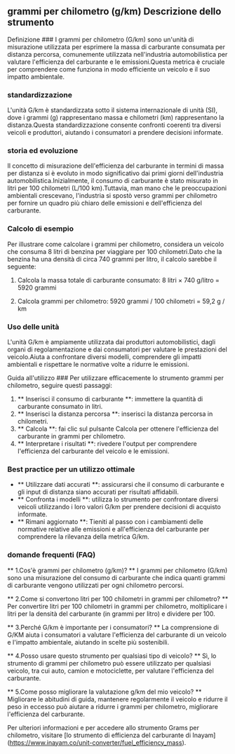 ## grammi per chilometro (g/km) Descrizione dello strumento

Definizione ###
I grammi per chilometro (G/km) sono un'unità di misurazione utilizzata per esprimere la massa di carburante consumata per distanza percorsa, comunemente utilizzata nell'industria automobilistica per valutare l'efficienza del carburante e le emissioni.Questa metrica è cruciale per comprendere come funziona in modo efficiente un veicolo e il suo impatto ambientale.

### standardizzazione
L'unità G/km è standardizzata sotto il sistema internazionale di unità (SI), dove i grammi (g) rappresentano massa e chilometri (km) rappresentano la distanza.Questa standardizzazione consente confronti coerenti tra diversi veicoli e produttori, aiutando i consumatori a prendere decisioni informate.

### storia ed evoluzione
Il concetto di misurazione dell'efficienza del carburante in termini di massa per distanza si è evoluto in modo significativo dai primi giorni dell'industria automobilistica.Inizialmente, il consumo di carburante è stato misurato in litri per 100 chilometri (L/100 km).Tuttavia, man mano che le preoccupazioni ambientali crescevano, l'industria si spostò verso grammi per chilometro per fornire un quadro più chiaro delle emissioni e dell'efficienza del carburante.

### Calcolo di esempio
Per illustrare come calcolare i grammi per chilometro, considera un veicolo che consuma 8 litri di benzina per viaggiare per 100 chilometri.Dato che la benzina ha una densità di circa 740 grammi per litro, il calcolo sarebbe il seguente:

1. Calcola la massa totale di carburante consumato:
8 litri × 740 g/litro = 5920 grammi

2. Calcola grammi per chilometro:
5920 grammi / 100 chilometri = 59,2 g / km

### Uso delle unità
L'unità G/km è ampiamente utilizzata dai produttori automobilistici, dagli organi di regolamentazione e dai consumatori per valutare le prestazioni del veicolo.Aiuta a confrontare diversi modelli, comprendere gli impatti ambientali e rispettare le normative volte a ridurre le emissioni.

Guida all'utilizzo ###
Per utilizzare efficacemente lo strumento grammi per chilometro, seguire questi passaggi:
1. ** Inserisci il consumo di carburante **: immettere la quantità di carburante consumato in litri.
2. ** Inserisci la distanza percorsa **: inserisci la distanza percorsa in chilometri.
3. ** Calcola **: fai clic sul pulsante Calcola per ottenere l'efficienza del carburante in grammi per chilometro.
4. ** Interpretare i risultati **: rivedere l'output per comprendere l'efficienza del carburante del veicolo e le emissioni.

### Best practice per un utilizzo ottimale
- ** Utilizzare dati accurati **: assicurarsi che il consumo di carburante e gli input di distanza siano accurati per risultati affidabili.
- ** Confronta i modelli **: utilizza lo strumento per confrontare diversi veicoli utilizzando i loro valori G/km per prendere decisioni di acquisto informate.
- ** Rimani aggiornato **: Tieniti al passo con i cambiamenti delle normative relative alle emissioni e all'efficienza del carburante per comprendere la rilevanza della metrica G/km.

### domande frequenti (FAQ)

** 1.Cos'è grammi per chilometro (g/km)? **
I grammi per chilometro (G/km) sono una misurazione del consumo di carburante che indica quanti grammi di carburante vengono utilizzati per ogni chilometro percorsi.

** 2.Come si convertono litri per 100 chilometri in grammi per chilometro? **
Per convertire litri per 100 chilometri in grammi per chilometro, moltiplicare i litri per la densità del carburante (in grammi per litro) e dividere per 100.

** 3.Perché G/km è importante per i consumatori? **
La comprensione di G/KM aiuta i consumatori a valutare l'efficienza del carburante di un veicolo e l'impatto ambientale, aiutando in scelte più sostenibili.

** 4.Posso usare questo strumento per qualsiasi tipo di veicolo? **
Sì, lo strumento di grammi per chilometro può essere utilizzato per qualsiasi veicolo, tra cui auto, camion e motociclette, per valutare l'efficienza del carburante.

** 5.Come posso migliorare la valutazione g/km del mio veicolo? **
Migliorare le abitudini di guida, mantenere regolarmente il veicolo e ridurre il peso in eccesso può aiutare a ridurre i grammi per chilometro, migliorare l'efficienza del carburante.

Per ulteriori informazioni e per accedere allo strumento Grams per chilometro, visitare [lo strumento di efficienza del carburante di Inayam] (https://www.inayam.co/unit-converter/fuel_efficiency_mass).